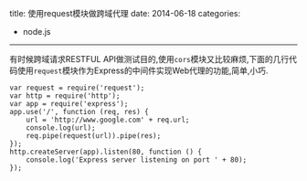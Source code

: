 title: 使用request模块做跨域代理
date: 2014-06-18
categories:
- node.js
---

有时候跨域请求RESTFUL API做测试目的,使用`cors`模块又比较麻烦,下面的几行代码使用`request`模块作为Express的中间件实现Web代理的功能,简单,小巧.

<!-- more -->

```
var request = require('request');
var http = require('http');
var app = require('express');
app.use('/', function (req, res) {
    url = 'http://www.google.com' + req.url;
    console.log(url);
    req.pipe(request(url)).pipe(res);
});
http.createServer(app).listen(80, function () {
    console.log('Express server listening on port ' + 80);
});
```